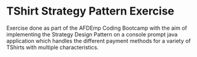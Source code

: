 # TShirt Strategy Pattern Exercise

Exercise done as part of the AFDEmp Coding Bootcamp with the aim of implementing the Strategy Design Pattern on a console 
prompt java application which handles the different payment methods for a variety of TShirts with multiple characteristics.
